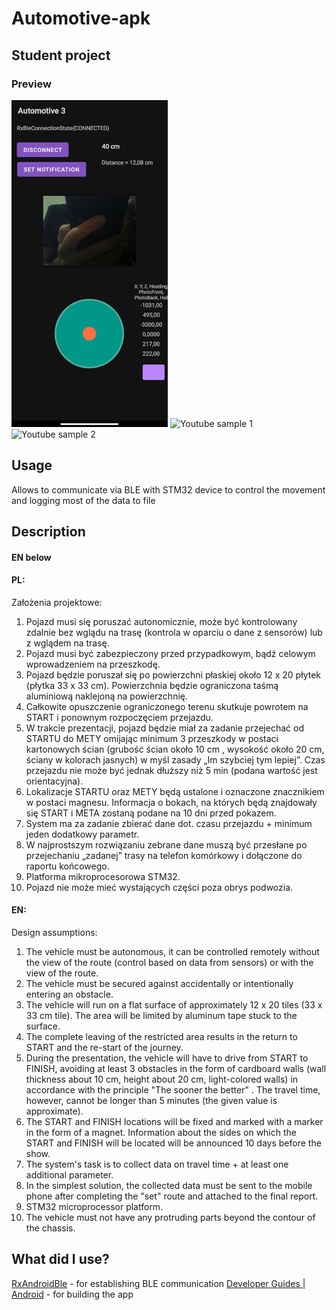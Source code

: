 # Automotive-apk
## Student project

### Preview
![](/images/demo.png)
![Youtube sample 1](https://youtu.be/acJ9b4zpFhg)
![Youtube sample 2](https://youtu.be/u2U2tENVD00)

## Usage
Allows to communicate via BLE with STM32 device to control the movement and logging most of the data to file

## Description
#### EN below
#### PL:
Założenia projektowe:
1. Pojazd musi się poruszać autonomicznie, może być kontrolowany zdalnie  bez wglądu na trasę (kontrola w oparciu o dane z sensorów) lub z wglądem na trasę.
2. Pojazd musi być zabezpieczony przed przypadkowym, bądź celowym wprowadzeniem na przeszkodę. 
3. Pojazd będzie poruszał się po powierzchni płaskiej około 12 x 20 płytek (płytka 33 x 33 cm). Powierzchnia będzie ograniczona taśmą aluminiową naklejoną na powierzchnię.
4. Całkowite opuszczenie ograniczonego terenu skutkuje powrotem na START i ponownym rozpoczęciem przejazdu.
5. W trakcie prezentacji, pojazd będzie miał za zadanie przejechać od STARTU do METY omijając minimum 3 przeszkody w postaci kartonowych ścian (grubość ścian około 10 cm , wysokość około 20 cm, ściany w kolorach jasnych) w myśl zasady „Im szybciej tym lepiej”. Czas przejazdu nie może być jednak dłuższy niż 5 min (podana wartość jest orientacyjna).
6. Lokalizacje STARTU oraz METY będą ustalone i oznaczone znacznikiem  w postaci magnesu. Informacja o bokach, na których będą znajdowały się START i META zostaną podane na 10 dni przed pokazem.
7. System ma za zadanie zbierać dane dot. czasu przejazdu + minimum jeden dodatkowy parametr.
8. W najprostszym rozwiązaniu zebrane dane muszą być przesłane po przejechaniu „zadanej” trasy na telefon komórkowy i dołączone do raportu końcowego.
9. Platforma mikroprocesorowa STM32.
10. Pojazd nie może mieć wystających części poza obrys podwozia.

#### EN:
Design assumptions:
1. The vehicle must be autonomous, it can be controlled remotely without the view of the route (control based on data from sensors) or with the view of the route.
2. The vehicle must be secured against accidentally or intentionally entering an obstacle.
3. The vehicle will run on a flat surface of approximately 12 x 20 tiles (33 x 33 cm tile). The area will be limited by aluminum tape stuck to the surface.
4. The complete leaving of the restricted area results in the return to START and the re-start of the journey.
5. During the presentation, the vehicle will have to drive from START to FINISH, avoiding at least 3 obstacles in the form of cardboard walls (wall thickness about 10 cm, height about 20 cm, light-colored walls) in accordance with the principle "The sooner the better" . The travel time, however, cannot be longer than 5 minutes (the given value is approximate).
6. The START and FINISH locations will be fixed and marked with a marker in the form of a magnet. Information about the sides on which the START and FINISH will be located will be announced 10 days before the show.
7. The system's task is to collect data on travel time + at least one additional parameter.
8. In the simplest solution, the collected data must be sent to the mobile phone after completing the "set" route and attached to the final report.
9. STM32 microprocessor platform.
10. The vehicle must not have any protruding parts beyond the contour of the chassis.

## What did I use?

[RxAndroidBle](https://github.com/Polidea/RxAndroidBle) - for establishing BLE communication
[Developer Guides | Android](https://developer.android.com/guide/) - for building the app
